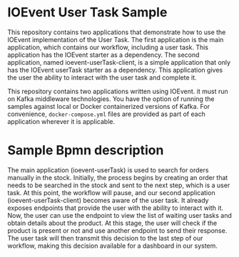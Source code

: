 # IOEvent User Task Sample
This repository contains two applications that demonstrate how to use the IOEvent implementation of the User Task. The first application is the main application, which contains our workflow, including a user task. This application has the IOEvent starter as a dependency. The second application, named ioevent-userTask-client, is a simple application that only has the IOEvent userTask starter as a dependency. This application gives the user the ability to interact with the user task and complete it.

This repository contains two applications written using IOEvent. it must run on Kafka middleware technologies. You have the option of running the samples against local or Docker containerized versions of Kafka. For convenience, `docker-compose.yml` files are provided as part of each application wherever it is applicable. 

# Sample Bpmn description 

The main application (ioevent-userTask) is used to search for orders manually in the stock. Initially, the process begins by creating an order that needs to be searched in the stock and sent to the next step, which is a user task. At this point, the workflow will pause, and our second application (ioevent-userTask-client) becomes aware of the user task. It already exposes endpoints that provide the user with the ability to interact with it. Now, the user can use the endpoint to view the list of waiting user tasks and obtain details about the product. At this stage, the user will check if the product is present or not and use another endpoint to send their response. The user task will then transmit this decision to the last step of our workflow, making this decision available for a dashboard in our system.

